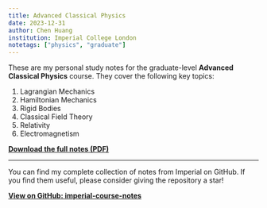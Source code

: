 ```yaml
---
title: Advanced Classical Physics
date: 2023-12-31
author: Chen Huang
institution: Imperial College London
notetags: ["physics", "graduate"]
---
```


These are my personal study notes for the graduate-level **Advanced Classical Physics** course. They cover the following key topics:

1. Lagrangian Mechanics
2. Hamiltonian Mechanics
3. Rigid Bodies
4. Classical Field Theory
5. Relativity
6. Electromagnetism

[**Download the full notes (PDF)**](/notes/advanced-classical-physics/pdf/advanced-classical-physics.pdf)

---

You can find my complete collection of notes from Imperial on GitHub. If you find them useful, please consider giving the repository a star!

[**View on GitHub: imperial-course-notes**](https://github.com/chenx820/imperial-course-notes)

